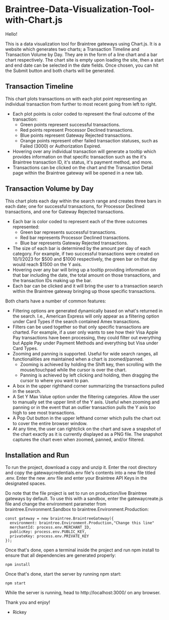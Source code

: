 # Braintree-Data-Visualization-Tool-with-Chart.js

Hello!

This is a data visualization tool for Braintree gateways using Chart.js. It is a website which generates two charts; a Transaction Timeline and Transaction Volume by Day. They are in the form of a line chart and a bar chart respectively. The chart site is empty upon loading the site, then a start and end date can be selected in the date fields. Once chosen, you can hit the Submit button and both charts will be generated.

## Transaction Timeline

This chart plots transactions on with each plot point representing an individual transaction from further to most recent going from left to right.
* Each plot points is color coded to represent the final outcome of the transaction:
  * Green points represent successful transactions.
  * Red points represent Processor Declined transactions.
  * Blue points represent Gateway Rejected transactions.
  * Orange points represent other failed transaction statuses, such as Failed (3000) or Authorization Expired.
* Hovering over any individual transaction will generate a tooltip which provides information on that specific transaction such as the it's Braintree transaction ID, it's status, it's payment method, and more.
* Transactions can be clicked on the chart and the Transaction Detail page within the Braintree gateway will be opened in a new tab.

## Transaction Volume by Day

This chart plots each day within the search range and creates three bars in each date; one for successful transactions, for Processor Declined transactions, and one for Gateway Rejected transactions.
* Each bar is color coded to represent each of the three outcomes represented:
   * Green bar represents successful transactions.
   * Red bar represents Processor Declined transactions.
   * Blue bar represents Gateway Rejected transactions.
* The size of each bar is determined by the amount per day of each category. For example, if two successful transactions were created on 10/1/2023 for $500 and $1000 respectively, the green bar on that day would reach $1500 on the Y axis.
* Hovering over any bar will bring up a tooltip providing information on that bar including the date, the total amount on those transactions, and the transaction IDs making up the bar.
* Each bar can be clicked and it will bring the user to a transaction search within the Braintree gateway bringing up those specific transactions.

Both charts have a number of common features:

* Filtering options are generated dynamically based on what's returned in the search. I.e., American Express will only appear as a filtering option under Card Types if the search contained Amex transactions.
* Filters can be used together so that only specific transactions are charted. For example, if a user only wants to see how their Visa Apple Pay transactions have been processing, they could filter out everything but Apple Pay under Payment Methods and everything but Visa under Card Types.
* Zooming and panning is supported. Useful for wide search ranges, all functionalities are maintained when a chart is zoomed/panned.
   * Zooming is achieved by holding the Shift key, then scrolling with the mouse/touchpad while the cursor is over the chart.
   * Panning is achieved by left clicking and holding, then dragging the cursor to where you want to pan.
* A box in the upper righthand corner summarizing the transactions pulled in the search.
* A Set Y Max Value option under the filtering categories. Allow the user to manually set the upper limit of the Y axis. Useful when zooming and panning or in the event that an outlier transaction pulls the Y axis too high to see most transactions.
* A Pop Out button in the upper lefthand corner which pulls the chart out to cover the entire browser window.
* At any time, the user can rightclick on the chart and save a snapshot of the chart exactly as it is currently displayed as a PNG file. The snapshot captures the chart even when zoomed, panned, and/or filtered.

## Installation and Run

To run the project, download a copy and unzip it. Enter the root directory and copy the gatewaycredentials.env file's contents into a new file titled .env. Enter the new .env file and enter your Braintree API Keys in the designated spaces.

Do note that the file project is set to run on production/live Braintree gateways by default. To use this with a sandbox, enter the gatewaycreate.js file and change the environment parameter from braintree.Environment.Sandbox to braintree.Environment.Production:

```
const gateway = new braintree.BraintreeGateway({
  environment: braintree.Environment.Production,"Change this line"
  merchantId: process.env.MERCHANT_ID,
  publicKey: process.env.PUBLIC_KEY,
  privateKey: process.env.PRIVATE_KEY
});
```

Once that's done, open a terminal inside the project and run npm install to ensure that all dependencies are generated properly:

```
npm install
```

Once that's done, start the server by running npm start:

```
npm start
```

While the server is running, head to http://localhost:3000/ on any browser.

Thank you and enjoy!

- Rickey
